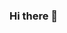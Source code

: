 ### Hi there 👋

<!--
**NishantGautam023/NishantGautam023** is a ✨ _special_ ✨ repository because its `README.md` (this file) appears on your GitHub profile.

Here are some ideas to get you started:

 🔭 I’m currently working on Web Development Projects
 🌱 I’m currently learning MERN Stack
 👯 I’m looking to collaborate on Projects and Hackathons
 🤔 I’m looking for help with open source
 💬 Ask me about anything
- 📫 How to reach me: ...
 😄 Pronouns: He/Him
 ⚡ Fun fact: Loves Travelling and Exploring New Places
-->

